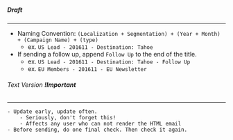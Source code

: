##### Draft
---
- Naming Convention: `(Localization + Segmentation) + (Year + Month) + (Campaign Name) + (type)`
	-  ex. `US Lead - 201611 - Destination: Tahoe`
- If sending a follow up, append `Follow Up` to the end of the title.
	- ex. `US Lead - 201611 - Destination: Tahoe - Follow Up`
	- ex. `EU Members - 201611 - EU Newsletter`

###### Text Version ***!Important***
---
	- Update early, update often.
		- Seriously, don't forget this!
		- Affects any user who can not render the HTML email
	- Before sending, do one final check. Then check it again.
